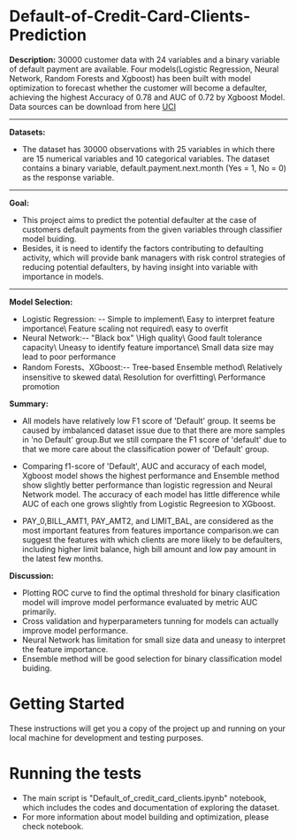 # Default-of-Credit-Card-Clients-Prediction
**Description:** 
30000 customer data with 24 variables and a binary variable of default payment are available. 
Four models(Logistic Regression, Neural Network, Random Forests and Xgboost) has been built with model optimization to forecast whether the customer will become a defaulter, achieving the highest Accuracy of 0.78 and AUC of 0.72 by Xgboost Model.
Data sources can be download from here [UCI](https://archive.ics.uci.edu/ml/datasets/default+of+credit+card+clients#)

** **

**Datasets:** 
- The dataset has 30000 observations with 25 variables in which there are 15 numerical variables and 10 categorical variables. The dataset contains a binary variable, default.payment.next.month (Yes = 1, No = 0) as the response variable.

** **

**Goal:** 
- This project aims to predict the potential defaulter at the case of customers default payments from the given variables through classifier model buiding.
- Besides, it is need to identify the factors contributing to defaulting activity, which will provide bank managers with risk control strategies of reducing potential defaulters, by having insight into variable with importance in models. 

** **

**Model Selection:** 
- Logistic Regression: -- Simple to implement\ Easy to interpret feature importance\ Feature scaling not required\ easy to overfit 
- Neural Network:-- "Black box" \High quality\ Good fault tolerance capacity\ Uneasy to identify feature importance\ Small data size may lead to poor performance
- Random Forests、XGboost:-- Tree-based Ensemble method\ Relatively insensitive to skewed data\ Resolution for overfitting\ Performance promotion

**Summary:** 

- All models have relatively low F1 score of 'Default' group. It seems be caused by imbalanced dataset issue due to that there are more samples in 'no Default' group.But we still compare the F1 score of 'default' due to that we more care about the classification power of 'Default' group.

- Comparing f1-score of 'Default', AUC and accuracy of each model, Xgboost model shows the highest performance and Ensemble method show slightly better performance than logistic regression and Neural Network model. The accuracy of each model has little difference while AUC of each one grows slightly from Logistic Regreesion to XGboost.

- PAY_0,BILL_AMT1, PAY_AMT2, and LIMIT_BAL, are considered as the most important features from features importance comparison.we can suggest the features with which clients are more likely to be defaulters, including higher limit balance, high bill amount and low pay amount in the latest few months.

**Discussion:**
- Plotting ROC curve to find the optimal threshold for binary clasification model will improve model performance evaluated by metric AUC primarily.
- Cross validation and hyperparameters tunning for models can actually improve model performance.
- Neural Network has limitation for small size data and uneasy to interpret the feature importance.
- Ensemble method will be good selection for binary classification model buiding.

# Getting Started
These instructions will get you a copy of the project up and running on your local machine for development and testing purposes.

# Running the tests
- The main script is "Default_of_credit_card_clients.ipynb" notebook, which includes the codes and documentation of exploring the dataset. 
- For more information about model building and optimization, please check notebook.

